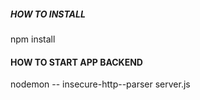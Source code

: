 ##### HOW TO INSTALL #####

npm install

#### HOW TO START APP BACKEND ####

nodemon -- insecure-http--parser server.js